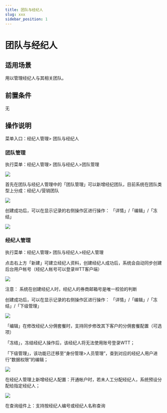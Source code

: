 ```yaml
---
title: 团队与经纪人
slug: xxx
sidebar_position: 1
---
```



# 团队与经纪人

## 适用场景

用以管理经纪人与其相关团队。

## 前置条件

无

## 操作说明

菜单入口：经纪人管理&gt; 团队与经纪人

### 团队管理

执行菜单：经纪人管理&gt; 团队与经纪人&gt;团队管理

<img src="/assets/WRpZbobwfoL8ozxob5ecjq1anFg.png"/>

首先在团队与经纪人管理中的「团队管理」可以新增经纪团队，目前系统在团队类型上分成：经纪人/营销团队

<img src="/assets/V7oqbZqneoeXYSxpPIicazkunFf.png"/>

创建成功后，可以在显示记录的右侧操作区进行操作： 「详情」/「编辑」/「冻结」

<img src="/assets/EIu8brg91oJKrGxPUZvct6v0nOe.png"/>

### 经纪人管理

执行菜单：经纪人管理&gt; 团队与经纪人&gt;经纪人管理

点击右上方「新建」可建立经纪人资料，创建经纪人成功后，系统会自动同步创建后台用户帐号（经纪人帐号可以登录WTT客户端）

<img src="/assets/AORNbwBeBopDqhxL6ZCcaHpZnye.png"/>

注意： 系统在创建经纪人时，经纪人的券商邮箱号是唯一校验的判断

创建成功后，可以在显示记录的右侧操作区进行操作： 「详情」/「编辑」/「冻结」/「下级管理」

<img src="/assets/HSI4bUQ6ZoZr1gxmqu0cFE2pnXo.png"/>

「编辑」在修改经纪人分佣套餐时，支持同步修改其下客户的分佣套餐配置（可选项）

「冻结」，冻结经纪人操作后，该经纪人将无法使用账号登录WTT；

「下级管理」，该功能已迁移至“身份管理&gt;人员管理”，查到对应的经纪人用户进行“数据权限”的编辑；

<img src="/assets/YskzbyAR6omCb2xKkkScW44enBb.png"/>

在经纪人管理上新增经纪人配置：开通帐户时，若未人工分配经纪人，系统预设分配给指定经纪人；

<img src="/assets/FGSPb45dcoDaZUx3TJYcCHDFnBB.png"/>

在查询组件上：支持按经纪人编号或经纪人名称查询

